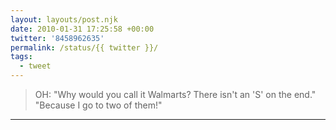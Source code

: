 ```yaml
---
layout: layouts/post.njk
date: 2010-01-31 17:25:58 +00:00
twitter: '8458962635'
permalink: /status/{{ twitter }}/
tags: 
  - tweet
---
```


> OH: "Why would you call it Walmarts? There isn't an 'S' on the end." "Because I go to two of them!"

---
